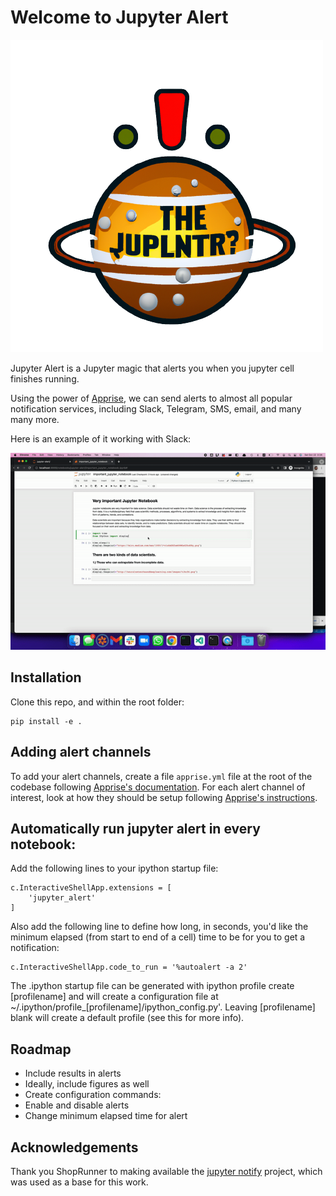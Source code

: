 # Welcome to Jupyter Alert
![Alt text](assets/logo.png?raw=true "logo")


Jupyter Alert is a Jupyter magic that alerts you when you jupyter cell finishes running.

Using the power of [Apprise](https://github.com/caronc/apprise), we can send alerts to almost all popular notification services, including Slack, Telegram, SMS, email, and many many more.

Here is an example of it working with Slack:

![Alt text](assets/example.gif?raw=true "example with slack")

## Installation
Clone this repo, and within the root folder:
```
pip install -e .
```
## Adding alert channels

To add your alert channels, create a file `apprise.yml` file at the root of the codebase following [Apprise's documentation](https://github.com/caronc/apprise/wiki/config_yaml).
For each alert channel of interest, look at how they should be setup following [Apprise's instructions](https://github.com/caronc/apprise#supported-notifications).


## Automatically run jupyter alert in every notebook:
Add the following lines to your ipython startup file:
```
c.InteractiveShellApp.extensions = [
    'jupyter_alert'
]
```

Also add the following line to define how long, in seconds, you'd like the minimum elapsed (from start to end of a cell) time to be for you to get a notification:
```
c.InteractiveShellApp.code_to_run = '%autoalert -a 2'
```

The .ipython startup file can be generated with ipython profile create [profilename] and will create a configuration file at ~/.ipython/profile_[profilename]/ipython_config.py'. Leaving [profilename] blank will create a default profile (see this for more info).

## Roadmap
* Include results in alerts
* Ideally, include figures as well
* Create configuration commands:
 * Enable and disable alerts
 * Change minimum elapsed time for alert


## Acknowledgements
Thank you ShopRunner to making available the [jupyter notify](https://github.com/ShopRunner/jupyter-notify) project, which was used as a base for this work.

